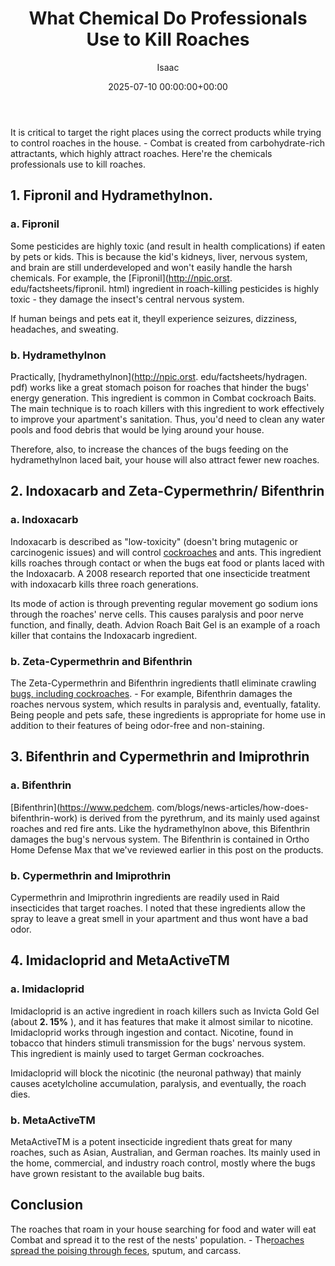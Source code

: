 ﻿---
title: What Chemical Do Professionals Use to Kill Roaches
description: It is critical to target the right places using the correct products while trying to control roaches in the house . - Combat is created from carbohydrate-rich...
slug: /what-chemical-do-professionals-use-to-kill-roaches/
date: 2025-07-10 00:00:00+00:00
lastmod: 2025-07-10 00:00:00+03:00
author: Isaac
categories:
- Cockroaches
- Guide
tags:
- cockroaches
- chemical
- professional
layout: post
---

It is critical to target the right places using the correct products while trying to control roaches in the house. - Combat is created from carbohydrate-rich attractants, which highly attract roaches. Here're the chemicals professionals use to kill roaches.

##  **1. Fipronil and Hydramethylnon.**

###  a. Fipronil

Some pesticides are highly toxic (and result in health complications) if eaten by pets or kids. This is because the kid's kidneys, liver, nervous system, and brain are still underdeveloped and won't easily handle the harsh chemicals. For example, the [Fipronil](http://npic.orst. edu/factsheets/fipronil. html) ingredient in roach-killing pesticides is highly toxic - they damage the insect's central nervous system.

If human beings and pets eat it, theyll experience seizures, dizziness, headaches, and sweating.

###  b. Hydramethylnon

Practically, [hydramethylnon](http://npic.orst. edu/factsheets/hydragen. pdf) works like a great stomach poison for roaches that hinder the bugs' energy generation. This ingredient is common in Combat cockroach Baits. The main technique is to roach killers with this ingredient to work effectively to improve your apartment's sanitation. Thus, you'd need to clean any water pools and food debris that would be lying around your house.

Therefore, also, to increase the chances of the bugs feeding on the hydramethylnon laced bait, your house will also attract fewer new roaches.

##  **2. Indoxacarb and Zeta-Cypermethrin/ Bifenthrin**

###  a. Indoxacarb

Indoxacarb is described as "low-toxicity" (doesn't bring mutagenic or carcinogenic issues) and will control [cockroaches](https://pestpolicy.com/a-guide-to-preventing-pest-infestations-in-restaurants/) and ants. This ingredient kills roaches through contact or when the bugs eat food or plants laced with the Indoxacarb. A 2008 research reported that one insecticide treatment with indoxacarb kills three roach generations.

Its mode of action is through preventing regular movement go sodium ions through the roaches' nerve cells. This causes paralysis and poor nerve function, and finally, death. Advion Roach Bait Gel is an example of a roach killer that contains the Indoxacarb ingredient.

###  b. Zeta-Cypermethrin and Bifenthrin

The Zeta-Cypermethrin and Bifenthrin ingredients thatll eliminate crawling [bugs, including cockroaches](https://pestpolicy.com/water-bugs-vs-cockroaches/). - For example, Bifenthrin damages the roaches nervous system, which results in paralysis and, eventually, fatality. Being people and pets safe, these ingredients is appropriate for home use in addition to their features of being odor-free and non-staining.

##  **3. Bifenthrin and Cypermethrin and Imiprothrin**

###  a. Bifenthrin

[Bifenthrin](https://www.pedchem. com/blogs/news-articles/how-does-bifenthrin-work) is derived from the pyrethrum, and its mainly used against roaches and red fire ants. Like the hydramethylnon above, this Bifenthrin damages the bug's nervous system. The Bifenthrin is contained in Ortho Home Defense Max that we've reviewed earlier in this post on the products.

###  b. Cypermethrin and Imiprothrin

Cypermethrin and Imiprothrin ingredients are readily used in Raid insecticides that target roaches. I noted that these ingredients allow the spray to leave a great smell in your apartment and thus wont have a bad odor.

##  **4. Imidacloprid and MetaActiveTM**

###  a. Imidacloprid

Imidacloprid is an active ingredient in roach killers such as Invicta Gold Gel (about **2. 15%** ), and it has features that make it almost similar to nicotine. Imidacloprid works through ingestion and contact. Nicotine, found in tobacco that hinders stimuli transmission for the bugs' nervous system. This ingredient is mainly used to target German cockroaches.

Imidacloprid will block the nicotinic (the neuronal pathway) that mainly causes acetylcholine accumulation, paralysis, and eventually, the roach dies.

###  b. MetaActiveTM

MetaActiveTM is a potent insecticide ingredient thats great for many roaches, such as Asian, Australian, and German roaches. Its mainly used in the home, commercial, and industry roach control, mostly where the bugs have grown resistant to the available bug baits.

##  Conclusion

The roaches that roam in your house searching for food and water will eat Combat and spread it to the rest of the nests' population. - The[roaches spread the poising through feces](https://pestpolicy.com/what-does-roach-poop-look-like/), sputum, and carcass.

